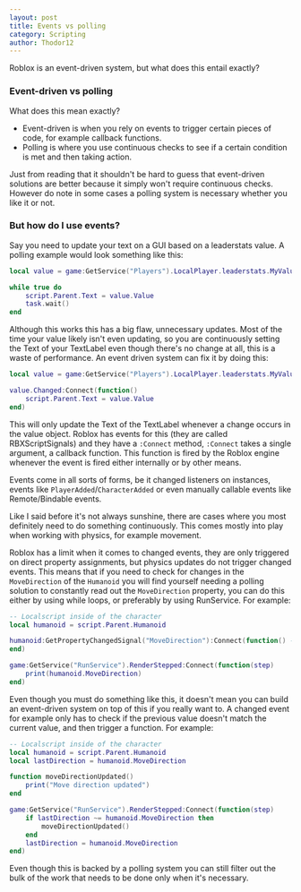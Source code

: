 ```yaml
---
layout: post
title: Events vs polling
category: Scripting
author: Thodor12
---
```


Roblox is an event-driven system, but what does this entail exactly?

### Event-driven vs polling
What does this mean exactly?

- Event-driven is when you rely on events to trigger certain pieces of code, for example callback functions.
- Polling is where you use continuous checks to see if a certain condition is met and then taking action.

Just from reading that it shouldn't be hard to guess that event-driven solutions are better because it simply won't require continuous checks.
However do note in some cases a polling system is necessary whether you like it or not.

### But how do I use events?
Say you need to update your text on a GUI based on a leaderstats value.
A polling example would look something like this:

```lua
local value = game:GetService("Players").LocalPlayer.leaderstats.MyValue

while true do
    script.Parent.Text = value.Value
    task.wait()
end
```

Although this works this has a big flaw, unnecessary updates. Most of the time your value likely isn't even updating, so you are continuously
setting the Text of your TextLabel even though there's no change at all, this is a waste of performance.
An event driven system can fix it by doing this:

```lua
local value = game:GetService("Players").LocalPlayer.leaderstats.MyValue

value.Changed:Connect(function()
    script.Parent.Text = value.Value
end)
```

This will only update the Text of the TextLabel whenever a change occurs in the value object. Roblox has events for this (they are called RBXScriptSignals)
and they have a `:Connect` method, `:Connect` takes a single argument, a callback function.
This function is fired by the Roblox engine whenever the event is fired either internally or by other means.

Events come in all sorts of forms, be it changed listeners on instances, events like `PlayerAdded`/`CharacterAdded` or even manually callable events like Remote/Bindable events.

Like I said before it's not always sunshine, there are cases where you most definitely need to do something continuously.
This comes mostly into play when working with physics, for example movement.

Roblox has a limit when it comes to changed events, they are only triggered on direct property assignments, but physics updates do not trigger changed events.
This means that if you need to check for changes in the `MoveDirection` of the `Humanoid` you will find yourself needing a polling solution to constantly
read out the `MoveDirection` property, you can do this either by using while loops, or preferably by using RunService.
For example:

```lua
-- Localscript inside of the character
local humanoid = script.Parent.Humanoid

humanoid:GetPropertyChangedSignal("MoveDirection"):Connect(function() -- this will never fire because it's updated through physics
end)

game:GetService("RunService").RenderStepped:Connect(function(step)
    print(humanoid.MoveDirection)
end)
```

Even though you must do something like this, it doesn't mean you can build an event-driven system on top of this if you really want to.
A changed event for example only has to check if the previous value doesn't match the current value, and then trigger a function.
For example:

```lua
-- Localscript inside of the character
local humanoid = script.Parent.Humanoid
local lastDirection = humanoid.MoveDirection

function moveDirectionUpdated()
    print("Move direction updated")
end

game:GetService("RunService").RenderStepped:Connect(function(step)
    if lastDirection ~= humanoid.MoveDirection then
        moveDirectionUpdated()
    end
    lastDirection = humanoid.MoveDirection
end)
```

Even though this is backed by a polling system you can still filter out the bulk of the work that needs to be done only when it's necessary.